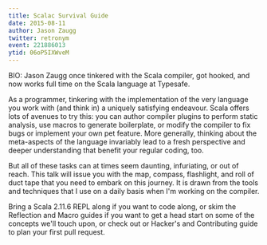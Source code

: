 ```yaml
---
title: Scalac Survival Guide
date: 2015-08-11
author: Jason Zaugg
twitter: retronym
event: 221886013
ytid: 06oP5IXWveM
---
```

BIO: Jason Zaugg once tinkered with the Scala compiler, got hooked, and now works full time on the Scala language at Typesafe.

As a programmer, tinkering with the implementation of the very language you work with (and think in) a uniquely satisfying endeavour. Scala offers lots of avenues to try this: you can author compiler plugins to perform static analysis, use macros to generate boilerplate, or modify the compiler to fix bugs or implement your own pet feature. More generally, thinking about the meta-aspects of the language invariably lead to a fresh perspective and deeper understanding that benefit your regular coding, too.

But all of these tasks can at times seem daunting, infuriating, or out of reach. This talk will issue you with the map, compass, flashlight, and roll of duct tape that you need to embark on this journey. It is drawn from the tools and techniques that I use on a daily basis when I'm working on the compiler.

Bring a Scala 2.11.6 REPL along if you want to code along, or skim the Reflection and Macro guides if you want to get a head start on some of the concepts we'll touch upon, or check out or Hacker's and Contributing guide to plan your first pull request.
